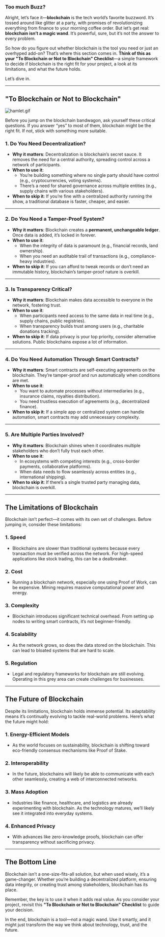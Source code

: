 ### Too much Buzz?

Alright, let’s face it—**blockchain** is the tech world’s favorite buzzword. It’s tossed around like glitter at a party, with promises of revolutionizing everything from finance to your morning coffee order. But let’s get real: **blockchain isn’t a magic wand**. It’s powerful, sure, but it’s not the answer to every problem.

So how do you figure out whether blockchain is the tool you need or just an overhyped add-on? That’s where this section comes in. **Think of this as your "To Blockchain or Not to Blockchain" Checklist**—a simple framework to decide if blockchain is the right fit for your project, a look at its limitations, and what the future holds.

Let’s dive in.

---

## **"To Blockchain or Not to Blockchain"**

![hamlet.gif](https://prod-files-secure.s3.us-west-2.amazonaws.com/242e655f-b43c-479d-b617-372c15b0a064/dbfbbaff-b373-4307-a86f-9ff6d130e068/hamlet.gif)

Before you jump on the blockchain bandwagon, ask yourself these critical questions. If you answer “yes” to most of them, blockchain might be the right fit. If not, stick with something more suitable.

### **1. Do You Need Decentralization?**

- **Why it matters**: Decentralization is blockchain’s secret sauce. It removes the need for a central authority, spreading control across a network of participants.
- **When to use it**:
    - You’re building something where no single party should have control (e.g., cryptocurrencies, voting systems).
    - There’s a need for shared governance across multiple entities (e.g., supply chains with various stakeholders).
- **When to skip it**: If you’re fine with a centralized authority running the show, a traditional database is faster, cheaper, and easier.

---

### **2. Do You Need a Tamper-Proof System?**

- **Why it matters**: Blockchain creates a **permanent, unchangeable ledger**. Once data is added, it’s locked in forever.
- **When to use it**:
    - When the integrity of data is paramount (e.g., financial records, land ownership).
    - When you need an auditable trail of transactions (e.g., compliance-heavy industries).
- **When to skip it**: If you can afford to tweak records or don’t need an immutable history, blockchain’s tamper-proof nature is overkill.

---

### **3. Is Transparency Critical?**

- **Why it matters**: Blockchain makes data accessible to everyone in the network, fostering trust.
- **When to use it**:
    - When participants need access to the same data in real time (e.g., supply chains, public registries).
    - When transparency builds trust among users (e.g., charitable donations tracking).
- **When to skip it**: If data privacy is your top priority, consider alternative solutions. Public blockchains expose a lot of information.

---

### **4. Do You Need Automation Through Smart Contracts?**

- **Why it matters**: Smart contracts are self-executing agreements on the blockchain. They’re tamper-proof and run automatically when conditions are met.
- **When to use it**:
    - You want to automate processes without intermediaries (e.g., insurance claims, royalties distribution).
    - You need trustless execution of agreements (e.g., decentralized finance).
- **When to skip it**: If a simple app or centralized system can handle automation, smart contracts may add unnecessary complexity.

---

### **5. Are Multiple Parties Involved?**

- **Why it matters**: Blockchain shines when it coordinates multiple stakeholders who don’t fully trust each other.
- **When to use it**:
    - In ecosystems with competing interests (e.g., cross-border payments, collaborative platforms).
    - When data needs to flow seamlessly across entities (e.g., international shipping).
- **When to skip it**: If there’s a single trusted party managing data, blockchain is overkill.

---

## **The Limitations of Blockchain**

Blockchain isn’t perfect—it comes with its own set of challenges. Before jumping in, consider these limitations:

### **1. Speed**

- Blockchains are slower than traditional systems because every transaction must be verified across the network. For high-speed applications like stock trading, this can be a dealbreaker.

### **2. Cost**

- Running a blockchain network, especially one using Proof of Work, can be expensive. Mining requires massive computational power and energy.

### **3. Complexity**

- Blockchain introduces significant technical overhead. From setting up nodes to writing smart contracts, it’s not beginner-friendly.

### **4. Scalability**

- As the network grows, so does the data stored on the blockchain. This can lead to bloated systems that are hard to scale.

### **5. Regulation**

- Legal and regulatory frameworks for blockchain are still evolving. Operating in this grey area can create challenges for businesses.

---

## **The Future of Blockchain**

Despite its limitations, blockchain holds immense potential. Its adaptability means it’s continually evolving to tackle real-world problems. Here’s what the future might hold:

### **1. Energy-Efficient Models**

- As the world focuses on sustainability, blockchain is shifting toward eco-friendly consensus mechanisms like Proof of Stake.

### **2. Interoperability**

- In the future, blockchains will likely be able to communicate with each other seamlessly, creating a web of interconnected networks.

### **3. Mass Adoption**

- Industries like finance, healthcare, and logistics are already experimenting with blockchain. As the technology matures, we’ll likely see it integrated into everyday systems.

### **4. Enhanced Privacy**

- With advances like zero-knowledge proofs, blockchain can offer transparency without sacrificing privacy.

---

## **The Bottom Line**

Blockchain isn’t a one-size-fits-all solution, but when used wisely, it’s a game-changer. Whether you’re building a decentralized platform, ensuring data integrity, or creating trust among stakeholders, blockchain has its place.

Remember, the key is to use it when it adds real value. As you consider your project, revisit this **"To Blockchain or Not to Blockchain" Checklist** to guide your decision.

In the end, blockchain is a tool—not a magic wand. Use it smartly, and it might just transform the way we think about technology, trust, and the future.